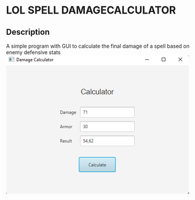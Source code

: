 # LOL SPELL DAMAGECALCULATOR
## Description
A simple program with GUI to calculate the final damage of a spell based on enemy defensive stats
![](Damage%20Preview.png)
